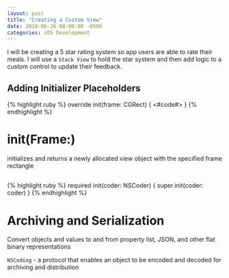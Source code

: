 ```yaml
---
layout: post
title: "Creating a Custom View"
date: 2018-06-26 08:00:00 -0500
categories: iOS Development 
---
```


I will be creating a 5 star rating system so app users are able to rate their meals. I will use a `Stack View` to hold the star system and then add logic to a custom control to update their feedback.

## Adding Initializer Placeholders
{% highlight ruby %}
override init(frame: CGRect) {
    <#code#>
}
{% endhighlight %}

# init(Frame:)
initializes and returns a newly allocated view object with the specified frame rectangle

## 
{% highlight ruby %}
required init(coder: NSCoder) {
	super.init(coder: coder)
}
{% endhighlight %}

# Archiving and Serialization 
Convert objects and values to and from property list, JSON, and other flat binary representations

`NSCoding` - a protocol that enables an object to be encoded and decoded for archiving and distribution


